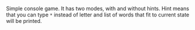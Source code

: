 Simple console game. It has two modes, with and without hints.
Hint means that you can type `*` instead of letter and list of words that fit to current state will be printed. 
